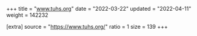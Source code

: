 +++
title = "www.tuhs.org"
date = "2022-03-22"
updated = "2022-04-11"
weight = 142232

[extra]
source = "https://www.tuhs.org/"
ratio = 1
size = 139
+++
